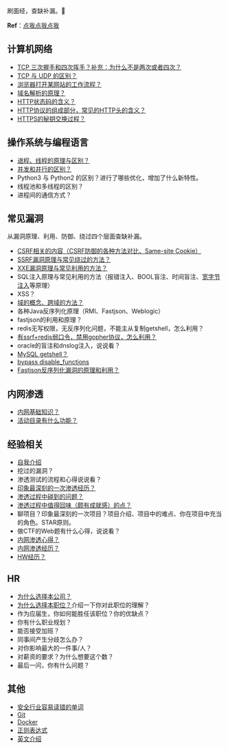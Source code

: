 刷面经，查缺补漏。🐶

**Ref**：[点我点我点我](./Reference.md)

## 计算机网络

- [TCP 三次握手和四次挥手？补充：为什么不是两次或者四次？](./计算机网络/TCP三次握手和四次挥手.md)
- [TCP 与 UDP 的区别？](./计算机网络/TCP与UDP的区别.md)
- [浏览器打开某网站的工作流程？](./计算机网络/浏览器打开某网站的工作流程.md)
- [域名解析的原理？](./计算机网络/域名解析的原理.md)
- [HTTP状态码的含义？](https://cyc2018.github.io/CS-Notes/#/notes/HTTP?id=三、http-状态码)
- [HTTP协议的组成部分，常见的HTTP头的含义？](https://cyc2018.github.io/CS-Notes/#/notes/HTTP?id=四、http-首部)
- [HTTPS的秘钥交换过程？](https://cyc2018.github.io/CS-Notes/#/notes/HTTP?id=六、https)

## 操作系统与编程语言

- [进程、线程的原理与区别？](https://cyc2018.github.io/CS-Notes/#/notes/%E8%AE%A1%E7%AE%97%E6%9C%BA%E6%93%8D%E4%BD%9C%E7%B3%BB%E7%BB%9F%20-%20%E8%BF%9B%E7%A8%8B%E7%AE%A1%E7%90%86?id=%E8%BF%9B%E7%A8%8B%E4%B8%8E%E7%BA%BF%E7%A8%8B)
- [并发和并行的区别？](https://cyc2018.github.io/CS-Notes/#/notes/%E8%AE%A1%E7%AE%97%E6%9C%BA%E6%93%8D%E4%BD%9C%E7%B3%BB%E7%BB%9F%20-%20%E6%A6%82%E8%BF%B0?id=_1-%E5%B9%B6%E5%8F%91)
- Python3 与 Python2 的区别？进行了哪些优化，增加了什么新特性。
- 线程池和多线程的区别？
- 进程间的通信方式？

## 常见漏洞

从漏洞原理、利用、防御、绕过四个层面查缺补漏。

- [CSRF相关的内容（CSRF防御的各种方法对比、Same-site Cookie）](./常见漏洞/CSRF.md)
- [SSRF漏洞原理与常见绕过的方法？](./常见漏洞/SSRF.md)
- [XXE漏洞原理与常见利用的方法？](./常见漏洞/XXE.md)
- SQL注入原理与常见利用的方法（报错注入、BOOL盲注、时间盲注、[宽字节注入](./常见漏洞/宽字节注入.md)等原理）
- XSS？
- [域的概念、跨域的方法？](./常见漏洞/域的概念、跨域的方法.md)
- 各种Java反序列化原理（RMI、Fastjson、Weblogic）
- fastjson的利用和原理？
- redis无写权限，无反序列化问题，不能主从复制getshell，怎么利用？
- [有ssrf+redis弱口令，禁用gopher协议，怎么利用？](./常见漏洞/有ssrf+redis弱口令，禁用gopher协议.md)
- oracle的盲注和dnslog注入，说说看？
- [MySQL getshell？](./常见漏洞/MySQL%20getshell.md)
- [bypass disable_functions](./常见漏洞/bypass%20disable_functions.md)
- [Fastjson反序列化漏洞的原理和利用？](./常见漏洞/Fastjson反序列化漏洞.md)

## 内网渗透

- [内网基础知识？](./内网渗透/内网基础知识.md)
- [活动目录有什么功能？](./内网渗透/活动目录有什么功能.md)

## 经验相关

- [自我介绍](./经验相关/自我介绍.md)
- 挖过的漏洞？
- 渗透测试的流程和心得说说看？
- [印象最深刻的一次渗透经历？](./经验相关/印象最深刻的一次渗透经历.md)
- [渗透过程中碰到的问题？](./经验相关/渗透过程中碰到的问题.md)
- [渗透过程中值得回味（颇有成就感）的点？](./经验相关/渗透过程中值得回味（颇有成就感）的点.md)
- 聊项目？印象最深刻的一次项目？项目介绍、项目中的难点、你在项目中充当的角色。STAR原则。
- 做CTF的Web题有什么心得，说说看？
- [内网渗透心得？](./经验相关/内网渗透心得.md)
- [内网渗透经历？](./经验相关/内网渗透经历.md)
- [HW经历？](./经验相关/HW经历.md)

## HR

- [为什么选择本公司？](./HR/为什么选择本公司.md)
- [为什么选择本职位？](./HR/为什么选择本职位.md)介绍一下你对此职位的理解？
- 作为应届生，你如何能胜任该职位？你的优缺点？
- 你有什么职业规划？
- 能否接受加班？
- 同事间产生分歧怎么办？
- 对你影响最大的一件事/人？
- 对薪资的要求？为什么想要这个数？
- 最后一问，你有什么问题？

## 其他

- [安全行业容易读错的单词](./其他/安全行业容易读错的单词.md)
- [Git](https://cyc2018.github.io/CS-Notes/#/notes/Git)
- [Docker](https://cyc2018.github.io/CS-Notes/#/notes/Docker)
- [正则表达式](https://cyc2018.github.io/CS-Notes/#/notes/正则表达式)
- [英文介绍](./其他/英文介绍.md)

